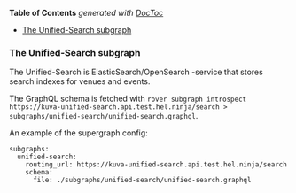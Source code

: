 <!-- START doctoc generated TOC please keep comment here to allow auto update -->
<!-- DON'T EDIT THIS SECTION, INSTEAD RE-RUN doctoc TO UPDATE -->
**Table of Contents**  *generated with [DocToc](https://github.com/thlorenz/doctoc)*

- [The Unified-Search subgraph](#the-unified-search-subgraph)

<!-- END doctoc generated TOC please keep comment here to allow auto update -->

### The Unified-Search subgraph

The Unified-Search is ElasticSearch/OpenSearch -service that stores search indexes for venues and events.

The GraphQL schema is fetched with `rover subgraph introspect https://kuva-unified-search.api.test.hel.ninja/search > subgraphs/unified-search/unified-search.graphql`.

An example of the supergraph config:

```
subgraphs:
  unified-search:
    routing_url: https://kuva-unified-search.api.test.hel.ninja/search
    schema:
      file: ./subgraphs/unified-search/unified-search.graphql
```
